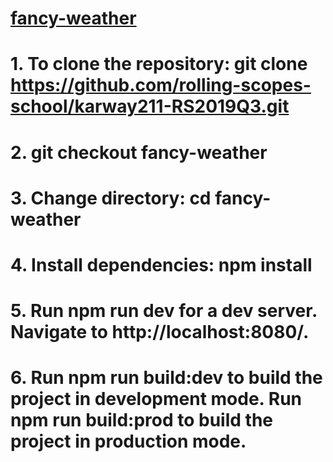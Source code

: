 # [fancy-weather]()

# 1. To clone the repository: git clone https://github.com/rolling-scopes-school/karway211-RS2019Q3.git

# 2. git checkout fancy-weather

# 3. Change directory: cd fancy-weather

# 4. Install dependencies: npm install

# 5. Run npm run dev for a dev server. Navigate to http://localhost:8080/.

# 6. Run npm run build:dev to build the project in development mode. Run npm run build:prod to build the project in production mode.